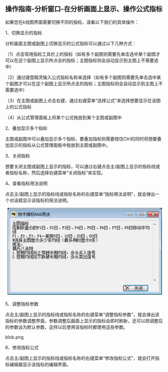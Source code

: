 ## 操作指南-分析窗口-在分析画面上显示、操作公式指标

如果您在k线图界面需要切换不同的指标，请看以下我们的具体操作：

1、切换显示的指标

分析画面主图或副图上切换显示的公式指标可以通过以下几种方式：

（1）点击常用指标工具栏上的指标（如有多个副图则需要先单击选中某个副图才可以在这个副图上显示所点击的指标；主图指标则会自动显示到主图上不需要选中）

（2）通过键盘精灵输入公式指标名称来选择（如有多个副图则需要先单击选中某个副图才可以在这个副图上显示所点击的指标；主图指标则会自动显示到主图上不需要选中）

（3）在主图或副图上点击右键，通过右键菜单“选择公式”来选择想要显示在该图上的公式指标

（4）从公式管理面板上将某个公式拖放到某个主图或副图中

2、叠加显示多个指标

主图或副图中可以叠加显示多个指标，要叠加指标则需要按住Ctrl的同时将想要叠加显示的指标从公式管理面板中拖放到主图或副图中。

 

3、关闭指标

想要关闭主图或副图上显示的指标，可以通过右键点击主/副图上显示的指标线或者指标名称，然后选择右键菜单“关闭指标”来实现。

 

4、查看指标用法说明

点击主/副图上显示的指标线或指标名称的右键菜单“指标用法说明”，就会弹出一个对话框显示该指标的用法说明。

![blob.png ](/assets/176101.png)

 

5、调整指标参数

点击主/副图上显示的指标线或指标名称的右键菜单“调整指标参数”，就会弹出该指标的参数调整界面，参数调整后画面上显示的指标会即时刷新，还可以把调整后的参数设为默认参数，这样以后使用该指标时都使用这些参数。

blob.png 


6、修改指标公式

点击主/副图上显示的指标线或指标名称的右键菜单“修改指标公式”，就会打开指标编辑器显示该指标的编辑界面。


